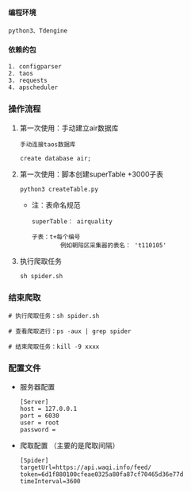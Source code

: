 

#### 编程环境

```
python3、Tdengine
```

#### 依赖的包

```
1. configparser
2. taos
3. requests
4. apscheduler
```



### 操作流程

1. 第一次使用：手动建立air数据库

    ```
    手动连接taos数据库
    
    create database air;
    ```

2. 第一次使用：脚本创建superTable +3000子表

    ```
    python3 createTable.py
    ```

    - 注：表命名规范

        ```
        superTable： airquality
        
        子表：t+每个编号
        		例如朝阳区采集器的表名： 't110105'
        ```

3. 执行爬取任务

    ```
    sh spider.sh
    ```






### 结束爬取

```
# 执行爬取任务：sh spider.sh

# 查看爬取进行：ps -aux | grep spider

# 结束爬取任务：kill -9 xxxx
```





### 配置文件

- 服务器配置

    ```
    [Server]
    host = 127.0.0.1
    port = 6030
    user = root
    password = 
    ```

- 爬取配置  （主要的是爬取间隔）

    ```
    [Spider]
    targetUrl=https://api.waqi.info/feed/
    token=6d1f880100cfeae0325a80fa87cf70465d36e77d
    timeInterval=3600
    ```

    

